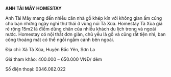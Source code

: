 **ANH TÀI MÂY HOMESTAY** 

Anh Tài Mây mang đến nhiều căn nhà gỗ khép kín với không gian ấm cúng cho bạn những ngày nghỉ thư thái ở vùng núi Tà Xùa. Homestay Tà Xùa giá rẻ rộng 15m2 là điểm dừng chân của nhiều khách du lịch trong và ngoài nước. Homestay có nội thất đơn giản, chủ yếu là gỗ và cũng rất tiện nhi, ban công thoáng mát có thể ngồi ngắm cảnh bên ngoài.

Địa chỉ: Xã Tà Xùa, Huyện Bắc Yên, Sơn La

Giá tham khảo: 400.000 – 650.000 VNĐ/ đêm

Số điện thoại: 0346.082.022

